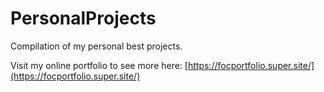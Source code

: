 # PersonalProjects

Compilation of my personal best projects.

Visit my online portfolio to see more here: [https://focportfolio.super.site/](https://focportfolio.super.site/)

